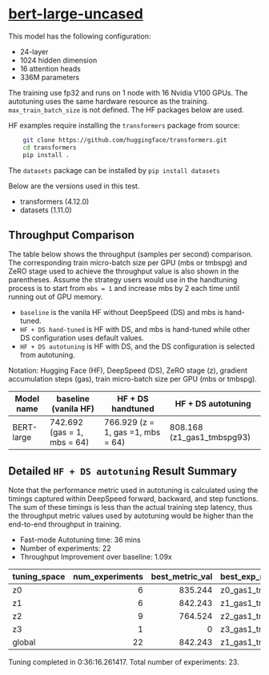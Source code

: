 # [bert-large-uncased](https://huggingface.co/bert-large-uncased)

This model has the following configuration:

- 24-layer
- 1024 hidden dimension
- 16 attention heads
- 336M parameters

The training use fp32 and runs on 1 node with 16 Nvidia V100 GPUs. The autotuning uses the same hardware resource as the training. `max_train_batch_size` is not defined.
The HF packages below are used.

HF examples require installing the `transformers` package from source:
```bash
    git clone https://github.com/huggingface/transformers.git
    cd transformers
    pip install .
```
The `datasets` package can be installed by `pip install datasets`

Below are the versions used in this test.

- transformers (4.12.0)
- datasets (1.11.0)

## Throughput Comparison

The table below shows the throughput (samples per second) comparison. The corresponding train micro-batch size per GPU (mbs or tmbspg) and ZeRO stage used to achieve the throughput value is also shown in the parentheses. Assume the strategy users would use in the handtuning process is to start from `mbs = 1` and increase mbs by 2 each time until running out of GPU memory.
 - `baseline` is the vanila HF without DeepSpeed (DS) and mbs is hand-tuned.
 - `HF + DS hand-tuned` is HF with DS, and mbs is hand-tuned while other DS configuration uses default values.
 - `HF + DS autotuning` is HF with DS, and the DS configuration is selected from autotuning.

Notation: Hugging Face (HF), DeepSpeed (DS), ZeRO stage (z), gradient accumulation steps (gas), train micro-batch size per GPU (mbs or tmbspg).

| Model name | baseline (vanila HF)        | HF + DS handtuned                 | HF + DS autotuning         |
| ---------- | --------------------------- | --------------------------------- | -------------------------- |
| BERT-large | 742.692 (gas = 1, mbs = 64) | 766.929 (z = 1, gas =1, mbs = 64) | 808.168 (z1_gas1_tmbspg93) |

## Detailed `HF + DS autotuning` Result Summary

Note that the performance metric used in autotuning is calculated using the timings captured within DeepSpeed forward, backward, and step functions. The sum of these timings is less than the actual training step latency, thus the throughput metric values used by autotuning would be higher than the end-to-end throughput in training.

- Fast-mode Autotuning time: 36 mins
- Number of experiments: 22
- Throughput Improvement over baseline: 1.09x

| tuning_space | num_experiments | best_metric_val | best_exp_name    |
| :----------- | --------------: | --------------: | :--------------- |
| z0           |               6 |         835.244 | z0_gas1_tmbspg93 |
| z1           |               6 |         842.243 | z1_gas1_tmbspg93 |
| z2           |               9 |         764.524 | z2_gas1_tmbspg94 |
| z3           |               1 |               0 | z3_gas1_tmbspg94 |
| global       |              22 |         842.243 | z1_gas1_tmbspg93 |

Tuning completed in 0:36:16.261417. Total number of experiments: 23.
